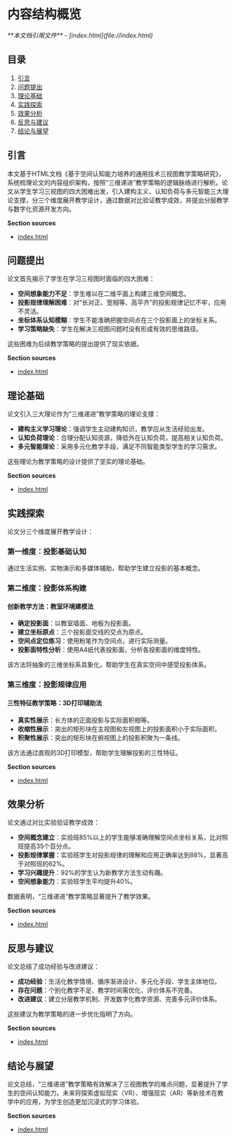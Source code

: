 # 内容结构概览

<cite>
**本文档引用文件**   
- [index.html](file://index.html)
</cite>

## 目录
1. [引言](#引言)
2. [问题提出](#问题提出)
3. [理论基础](#理论基础)
4. [实践探索](#实践探索)
5. [效果分析](#效果分析)
6. [反思与建议](#反思与建议)
7. [结论与展望](#结论与展望)

## 引言

本文基于HTML文档《基于空间认知能力培养的通用技术三视图教学策略研究》，系统梳理论文的内容组织架构，按照“三维递进”教学策略的逻辑脉络进行解析。论文从学生学习三视图的四大困难出发，引入建构主义、认知负荷与多元智能三大理论支撑，分三个维度展开教学设计，通过数据对比验证教学成效，并提出分层教学与数字化资源开发方向。

**Section sources**
- [index.html](file://index.html#L1-L50)

## 问题提出

论文首先揭示了学生在学习三视图时面临的四大困难：
- **空间想象能力不足**：学生难以在二维平面上构建三维空间概念。
- **投影规律理解困难**：对“长对正、宽相等、高平齐”的投影规律记忆不牢，应用不灵活。
- **坐标体系认知模糊**：学生不能准确把握空间点在三个投影面上的坐标关系。
- **学习策略缺失**：学生在解决三视图问题时没有形成有效的思维路径。

这些困难为后续教学策略的提出提供了现实依据。

**Section sources**
- [index.html](file://index.html#L195-L209)

## 理论基础

论文引入三大理论作为“三维递进”教学策略的理论支撑：
- **建构主义学习理论**：强调学生主动建构知识，教学应从生活经验出发。
- **认知负荷理论**：合理分配认知资源，降低外在认知负荷，提高相关认知负荷。
- **多元智能理论**：采用多元化教学手段，满足不同智能类型学生的学习需求。

这些理论为教学策略的设计提供了坚实的理论基础。

**Section sources**
- [index.html](file://index.html#L209-L222)

## 实践探索

论文分三个维度展开教学设计：
### 第一维度：投影基础认知
通过生活实例、实物演示和多媒体辅助，帮助学生建立投影的基本概念。

### 第二维度：投影体系构建
#### 创新教学方法：教室环境建模法
- **确定投影面**：以教室墙面、地板为投影面。
- **建立坐标原点**：三个投影面交线的交点为原点。
- **空间点定位练习**：使用粉笔作为空间点，进行实际测量。
- **投影面特性分析**：使用A4纸代表投影面，分析各投影面的维度特性。

该方法将抽象的三维坐标系具象化，帮助学生在真实空间中感受投影体系。

### 第三维度：投影规律应用
#### 三性特征教学策略：3D打印辅助法
- **真实性展示**：长方体的正面投影与实际面积相等。
- **收缩性展示**：突出的矩形块在主视图和左视图上的投影面积小于实际面积。
- **积聚性展示**：突出的矩形块在俯视图上的投影积聚为一条线。

该方法通过直观的3D打印模型，帮助学生理解投影的三性特征。

**Section sources**
- [index.html](file://index.html#L222-L263)

## 效果分析

论文通过对比实验验证教学成效：
- **空间概念建立**：实验班85%以上的学生能够准确理解空间点坐标关系，比对照班提高35个百分点。
- **投影规律掌握**：实验班学生对投影规律的理解和应用正确率达到88%，显著高于对照班的62%。
- **学习兴趣提升**：92%的学生认为新教学方法生动有趣。
- **空间想象能力**：实验班学生平均提升40%。

数据表明，“三维递进”教学策略显著提升了教学效果。

**Section sources**
- [index.html](file://index.html#L264-L298)

## 反思与建议

论文总结了成功经验与改进建议：
- **成功经验**：生活化教学情境、循序渐进设计、多元化手段、学生主体地位。
- **存在问题**：个别化教学不足、教学时间需优化、评价体系不完善。
- **改进建议**：建立分层教学机制、开发数字化教学资源、完善多元评价体系。

这些建议为教学策略的进一步优化指明了方向。

**Section sources**
- [index.html](file://index.html#L299-L315)

## 结论与展望

论文总结，“三维递进”教学策略有效解决了三视图教学的难点问题，显著提升了学生的空间认知能力。未来将探索虚拟现实（VR）、增强现实（AR）等新技术在教学中的应用，为学生创造更加沉浸式的学习体验。

**Section sources**
- [index.html](file://index.html#L316-L326)